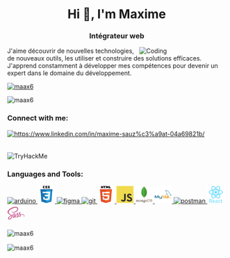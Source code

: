  <h1 align="center">Hi 👋, I'm Maxime</h1>
 <h3 align="center"> Intégrateur web  </h3>
 
<img align="right" alt="Coding" width="200" src="https://gifdb.com/images/high/coding-animated-laptop-flow-stream-ja04010rm5o68zfk.webp">
J'aime découvrir de nouvelles technologies, de nouveaux outils, les utiliser et construire des solutions efficaces. J'apprend constamment à développer mes compétences pour devenir un expert dans le domaine du développement.



<p align="left"> <a href="https://github.com/ryo-ma/github-profile-trophy"><img src="https://github-profile-trophy.vercel.app/?username=maax6" alt="maax6" /></a> </p>
<p align="left"> <img src="https://komarev.com/ghpvc/?username=maax6&label=Profile%20views&color=0e75b6&style=flat" alt="maax6" /> </p>
<h3 align="left">Connect with me:</h3>
<p align="left">
<a href="https://www.linkedin.com/in/maxime-sauz%c3%a9at-04a69821b/" target="blank"><img align="center" src="https://raw.githubusercontent.com/rahuldkjain/github-profile-readme-generator/master/src/images/icons/Social/linked-in-alt.svg" alt="https://www.linkedin.com/in/maxime-sauz%c3%a9at-04a69821b/" height="30" width="40" /></a> <br><br><br>
<img src="https://tryhackme-badges.s3.amazonaws.com/maxmtlfr.png" alt="TryHackMe"></p>

<h3 align="left">Languages and Tools:</h3>
<p align="left"> <a href="https://www.arduino.cc/" target="_blank" rel="noreferrer"> <img src="https://cdn.worldvectorlogo.com/logos/arduino-1.svg" alt="arduino" width="40" height="40"/> </a> <a href="https://www.w3schools.com/css/" target="_blank" rel="noreferrer"> <img src="https://raw.githubusercontent.com/devicons/devicon/master/icons/css3/css3-original-wordmark.svg" alt="css3" width="40" height="40"/> </a> <a href="https://www.figma.com/" target="_blank" rel="noreferrer"> <img src="https://www.vectorlogo.zone/logos/figma/figma-icon.svg" alt="figma" width="40" height="40"/> </a> <a href="https://git-scm.com/" target="_blank" rel="noreferrer"> <img src="https://www.vectorlogo.zone/logos/git-scm/git-scm-icon.svg" alt="git" width="40" height="40"/> </a> <a href="https://www.w3.org/html/" target="_blank" rel="noreferrer"> <img src="https://raw.githubusercontent.com/devicons/devicon/master/icons/html5/html5-original-wordmark.svg" alt="html5" width="40" height="40"/> </a> <a href="https://developer.mozilla.org/en-US/docs/Web/JavaScript" target="_blank" rel="noreferrer"> <img src="https://raw.githubusercontent.com/devicons/devicon/master/icons/javascript/javascript-original.svg" alt="javascript" width="40" height="40"/> </a> <a href="https://www.mongodb.com/" target="_blank" rel="noreferrer"> <img src="https://raw.githubusercontent.com/devicons/devicon/master/icons/mongodb/mongodb-original-wordmark.svg" alt="mongodb" width="40" height="40"/> </a> <a href="https://www.mysql.com/" target="_blank" rel="noreferrer"> <img src="https://raw.githubusercontent.com/devicons/devicon/master/icons/mysql/mysql-original-wordmark.svg" alt="mysql" width="40" height="40"/> </a> <a href="https://postman.com" target="_blank" rel="noreferrer"> <img src="https://www.vectorlogo.zone/logos/getpostman/getpostman-icon.svg" alt="postman" width="40" height="40"/> </a> <a href="https://reactjs.org/" target="_blank" rel="noreferrer"> <img src="https://raw.githubusercontent.com/devicons/devicon/master/icons/react/react-original-wordmark.svg" alt="react" width="40" height="40"/> </a> <a href="https://sass-lang.com" target="_blank" rel="noreferrer"> <img src="https://raw.githubusercontent.com/devicons/devicon/master/icons/sass/sass-original.svg" alt="sass" width="40" height="40"/> </a> </p>

<p><img align="center" src="https://github-readme-stats.vercel.app/api/top-langs?username=maax6&show_icons=true&locale=en&layout=compact" alt="maax6" /></p>

<p><img align="center" src="https://github-readme-streak-stats.herokuapp.com/?user=maax6&" alt="maax6" /></p>

